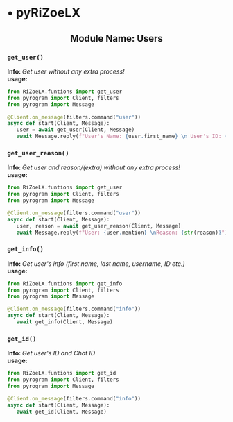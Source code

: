 <h1> • pyRiZoeLX </h1>
<h2 align='center'> Module Name: Users </h2>

<h3><code>get_user()</code></h3>
<b> Info: </b> <i> Get user without any extra process! </i> <br>
<b> usage: </b> 

``` python 
from RiZoeLX.funtions import get_user
from pyrogram import Client, filters
from pyrogram import Message

@Client.on_message(filters.command("user"))
async def start(Client, Message):
   user = await get_user(Client, Message)
   await Message.reply(f"User's Name: {user.first_name} \n User's ID: {user.id}")
```

<h3><code>get_user_reason()</code></h3>
<b> Info: </b> <i> Get user and reason/(extra) without any extra process! </i> <br>
<b> usage: </b> 

``` python 
from RiZoeLX.funtions import get_user
from pyrogram import Client, filters
from pyrogram import Message

@Client.on_message(filters.command("user"))
async def start(Client, Message):
   user, reason = await get_user_reason(Client, Message)
   await Message.reply(f"User: {user.mention} \nReason: {str(reason)}")
```

<h3><code>get_info()</code></h3>
<b> Info: </b> <i> Get user's info (first name, last name, username, ID etc.) </i> <br>
<b> usage: </b> 

``` python 
from RiZoeLX.funtions import get_info
from pyrogram import Client, filters
from pyrogram import Message

@Client.on_message(filters.command("info"))
async def start(Client, Message):
   await get_info(Client, Message)
```

<h3><code>get_id()</code></h3>
<b> Info: </b> <i> Get user's ID and Chat ID </i> <br>
<b> usage: </b> 

``` python 
from RiZoeLX.funtions import get_id
from pyrogram import Client, filters
from pyrogram import Message

@Client.on_message(filters.command("info"))
async def start(Client, Message):
   await get_id(Client, Message)
```
